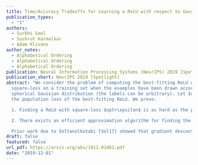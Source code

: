 ```yaml
---
title: Time/Accuracy Tradeoffs for Learning a ReLU with respect to Gaussian Marginals
publication_types:
  - "1"
authors:
  - Surbhi Goel
  - Sushrut Karmalkar
  - Adam Klivans
author_notes:
  - Alphabetical Ordering
  - Alphabetical Ordering
  - Alphabetical Ordering
publication: Neural Information Processing Systems (NeurIPS) 2019 [Spotlight]
publication_short: NeurIPS 2019 [Spotlight]
abstract: "We consider the problem of computing the best-fitting ReLU with respect to
  square-loss on a training set when the examples have been drawn according to a
  spherical Gaussian distribution (the labels can be arbitrary). Let $opt<1$ be
  the population loss of the best-fitting ReLU. We prove:

  1. Finding a ReLU with square-loss $opt+\epsilon$ is as hard as the problem of learning sparse parities with noise, widely thought to be computationally intractable. This is the first hardness result for learning a ReLU with respect to Gaussian marginals, and our results imply -$unconditionally$- that gradient descent cannot converge to the global minimum in polynomial time.

  2. There exists an efficient approximation algorithm for finding the best-fitting ReLU that achieves error $O(opt^{2/3})$. The algorithm uses a novel reduction to noisy halfspace learning with respect to 0/1 loss.

  Prior work due to Soltanolkotabi [Sol17] showed that gradient descent can find the best-fitting ReLU with respect to Gaussian marginals, if the training set is exactly labeled by a ReLU."
draft: false
featured: false
url_pdf: https://arxiv.org/abs/1911.01462.pdf
date: "2019-12-01"
---
```

